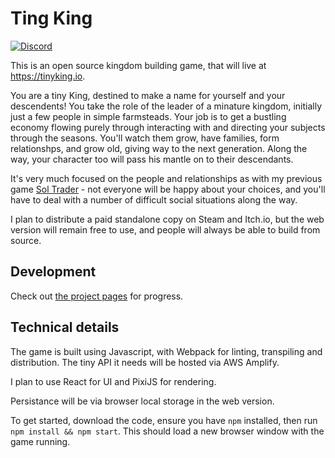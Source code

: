 # Ting King

[![Discord](https://img.shields.io/discord/731912590489288795?color=blue&label=discord)](https://discord.gg/ZgXcVyn)

This is an open source kingdom building game, that will live at https://tinyking.io.

You are a tiny King, destined to make a name for yourself and your descendents! You take the role of the leader of a minature kingdom, initially just a few people in simple farmsteads. Your job is to get a bustling economy flowing purely through interacting with and directing your subjects through the seasons. You'll watch them grow, have families, form relationshps, and grow old, giving way to the next generation. Along the way, your character too will pass his mantle on to their descendants.

It's very much focused on the people and relationships as with my previous game [Sol Trader](https://soltrader.net/) - not everyone will be happy about your choices, and you'll have to deal with a number of difficult social situations along the way.

I plan to distribute a paid standalone copy on Steam and Itch.io, but the web version will remain free to use, and people will always be able to build from source.

## Development

Check out [the project pages](https://github.com/chrismdp/tinyking/projects/) for progress.

## Technical details

The game is built using Javascript, with Webpack for linting, transpiling and distribution. The tiny API it needs will be hosted via AWS Amplify.

I plan to use React for UI and PixiJS for rendering.

Persistance will be via browser local storage in the web version.

To get started, download the code, ensure you have `npm` installed, then run `npm install && npm start`. This should load a new browser window with the game running.
